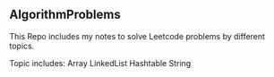 ## AlgorithmProblems

This Repo includes my notes to solve Leetcode problems by different topics.

Topic includes:
Array
LinkedList
Hashtable
String
